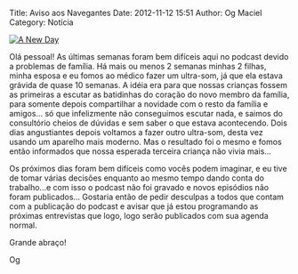 Title: Aviso aos Navegantes
Date: 2012-11-12 15:51
Author: Og Maciel
Category: Notícia


[![A New
Day](http://farm4.staticflickr.com/3240/2772577023_4a3172abb6.jpg)](http://www.flickr.com/photos/m2digital/2772577023/ "A New Day by RobinnGeorge, on Flickr")

Olá pessoal! As últimas semanas foram bem difíceis aqui no podcast
devido a problemas de família. Há mais ou menos 2 semanas minhas 2
filhas, minha esposa e eu fomos ao médico fazer um ultra-som, já que ela
estava grávida de quase 10 semanas. A idéia era para que nossas crianças
fossem as primeiras a escutar as batidinhas do coração do novo membro da
família, para somente depois compartilhar a novidade com o resto da
família e amigos... só que infelizmente não conseguimos escutar nada, e
saimos do consultório cheios de dúvidas e sem saber o que estava
acontecendo. Dois dias angustiantes depois voltamos a fazer outro
ultra-som, desta vez usando um aparelho mais moderno. Mas o resultado
foi o mesmo e fomos então informados que nossa esperada terceira criança
não vivia mais...

Os próximos dias foram bem difíceis como vocês podem imaginar, e eu tive
de tomar várias decisões enquanto ao mesmo tempo dando conta do
trabalho...e com isso o podcast não foi gravado e novos episódios não
foram publicados... Gostaria então de pedir desculpas a todos que contam
com a publicação do podcast e avisar que já estou programando as
próximas entrevistas que logo, logo serão publicados com sua agenda
normal.

Grande abraço!

Og

